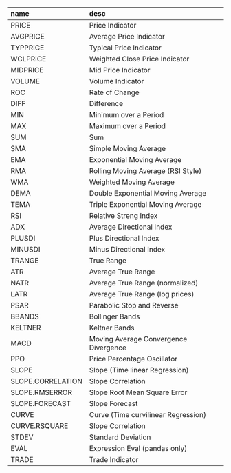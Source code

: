 | name              | desc                                  |
|:------------------|:--------------------------------------|
| PRICE             | Price Indicator                       |
| AVGPRICE          | Average Price Indicator               |
| TYPPRICE          | Typical Price Indicator               |
| WCLPRICE          | Weighted Close Price Indicator        |
| MIDPRICE          | Mid Price Indicator                   |
| VOLUME            | Volume Indicator                      |
| ROC               | Rate of Change                        |
| DIFF              | Difference                            |
| MIN               | Minimum over a Period                 |
| MAX               | Maximum over a Period                 |
| SUM               | Sum                                   |
| SMA               | Simple Moving Average                 |
| EMA               | Exponential Moving Average            |
| RMA               | Rolling Moving Average (RSI Style)    |
| WMA               | Weighted Moving Average               |
| DEMA              | Double Exponential Moving Average     |
| TEMA              | Triple Exponential Moving Average     |
| RSI               | Relative Streng Index                 |
| ADX               | Average Directional Index             |
| PLUSDI            | Plus Directional Index                |
| MINUSDI           | Minus Directional Index               |
| TRANGE            | True Range                            |
| ATR               | Average True Range                    |
| NATR              | Average True Range (normalized)       |
| LATR              | Average True Range (log prices)       |
| PSAR              | Parabolic Stop and Reverse            |
| BBANDS            | Bollinger Bands                       |
| KELTNER           | Keltner Bands                         |
| MACD              | Moving Average Convergence Divergence |
| PPO               | Price Percentage Oscillator           |
| SLOPE             | Slope (Time linear Regression)        |
| SLOPE.CORRELATION | Slope Correlation                     |
| SLOPE.RMSERROR    | Slope Root Mean Square Error          |
| SLOPE.FORECAST    | Slope Forecast                        |
| CURVE             | Curve (Time curvilinear Regression)   |
| CURVE.RSQUARE     | Slope Correlation                     |
| STDEV             | Standard Deviation                    |
| EVAL              | Expression Eval (pandas only)         |
| TRADE             | Trade Indicator                       |